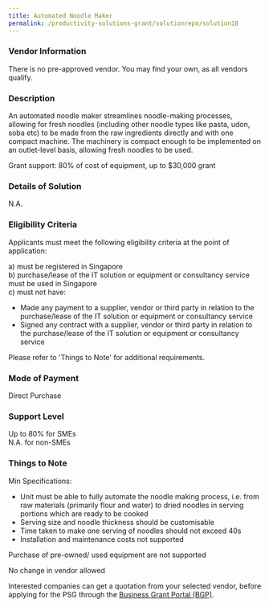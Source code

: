 ```yaml
---
title: Automated Noodle Maker
permalink: /productivity-solutions-grant/solutionrepo/solution18
---
```


### Vendor Information
There is no pre-approved vendor. You may find your own, as all vendors qualify.

### Description

An automated noodle maker streamlines noodle-making processes, allowing for fresh noodles (including other noodle types like pasta, udon, soba etc) to be made from the raw ingredients directly and with one compact machine. The machinery is compact enough to be implemented on an outlet-level basis, allowing fresh noodles to be used. 

Grant support: 80% of cost of equipment, up to $30,000 grant

### Details of Solution

N.A.

### Eligibility Criteria

Applicants must meet the following eligibility criteria at the point of application:

a) must be registered in Singapore <br>
b) purchase/lease of the IT solution or equipment or consultancy service must be used in Singapore <br>
c) must not have:
- Made any payment to a supplier, vendor or third party in relation to the purchase/lease of the IT solution or equipment or consultancy service
- Signed any contract with a supplier, vendor or third party in relation to the purchase/lease of the IT solution or equipment or consultancy service

Please refer to 'Things to Note' for additional requirements.

### Mode of Payment
Direct Purchase

### Support Level
Up to 80% for SMEs <br>
N.A. for non-SMEs

### Things to Note
Min Specifications: 
- Unit must be able to fully automate the noodle making process, i.e. from raw materials (primarily flour and water) to dried noodles in serving portions which are ready to be cooked
- Serving size and noodle thickness should be customisable
- Time taken to make one serving of noodles should not exceed 40s
- Installation and maintenance costs not supported

Purchase of pre-owned/ used equipment are not supported 

No change in vendor allowed

Interested companies can get a quotation from your selected vendor, before applying for the PSG through the <a target='_blank' href='https://www.businessgrants.gov.sg/'>Business Grant Portal (BGP)</a>.

